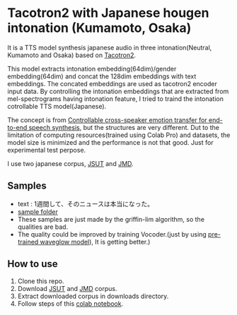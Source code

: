 # Tacotron2 with Japanese hougen intonation (Kumamoto, Osaka)
It is a TTS model synthesis japanese audio in three intonation(Neutral, Kumamoto and Osaka) based on [Tacotron2](https://github.com/NVIDIA/tacotron2).

This model extracts intonation embedding(64dim)/gender embedding(64dim) and concat the 128dim embeddings with text embeddings. The concated embeddings are used as tacotron2 encoder input data. By controlling the intonation embeddings that are extracted from mel-spectrograms having intonation feature, I tried to traind the intonation cotrollable TTS model(Japanese).

The concept is from [Controllable cross-speaker emotion transfer for end-to-end speech synthesis](https://arxiv.org/abs/2109.06733), but the structures are very different.
Dut to the limitation of computing resources(trained using Colab Pro) and datasets, the model size is minimized and the performance is not that good. Just for experimental test perpose.

I use two japanese corpus, [JSUT](https://sites.google.com/site/shinnosuketakamichi/publication/jsut) and [JMD](https://sites.google.com/site/shinnosuketakamichi/research-topics/jmd_corpus).

## Samples
- text : 1週間して、そのニュースは本当になった。
- [sample folder](https://github.com/Nhandsome/tacotron2_hougen/tree/main/sample)
- These samples are just made by the griffin-lim algorithm, so the qualities are bad.
- The quality could be improved by training Vocoder.(just by using [pre-trained waveglow model](https://drive.google.com/file/d/1rpK8CzAAirq9sWZhe9nlfvxMF1dRgFbF/view)), It is getting better.)

## How to use
1. Clone this repo.
2. Download [JSUT](https://sites.google.com/site/shinnosuketakamichi/publication/jsut) and [JMD](https://sites.google.com/site/shinnosuketakamichi/research-topics/jmd_corpus) corpus.
3. Extract downloaded corpus in downloads directory.
4. Follow steps of this [colab notebook](https://colab.research.google.com/drive/1Nbnam7jG4OiQuIoKfJCo40XiA8KCHnwh?usp=sharing).
